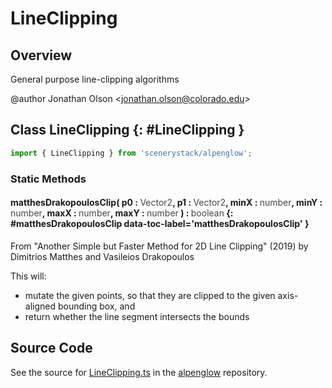 # LineClipping

## Overview

General purpose line-clipping algorithms

@author Jonathan Olson &lt;jonathan.olson@colorado.edu&gt;

## Class LineClipping {: #LineClipping }


```js
import { LineClipping } from 'scenerystack/alpenglow';
```
### Static Methods

#### matthesDrakopoulosClip( p0 : <span style="font-weight: 400; opacity: 80%;">Vector2</span>, p1 : <span style="font-weight: 400; opacity: 80%;">Vector2</span>, minX : <span style="font-weight: 400; opacity: 80%;">number</span>, minY : <span style="font-weight: 400; opacity: 80%;">number</span>, maxX : <span style="font-weight: 400; opacity: 80%;">number</span>, maxY : <span style="font-weight: 400; opacity: 80%;">number</span> ) : <span style="font-weight: 400; opacity: 80%;">boolean</span> {: #matthesDrakopoulosClip data-toc-label='matthesDrakopoulosClip' }

From "Another Simple but Faster Method for 2D Line Clipping" (2019)
by Dimitrios Matthes and Vasileios Drakopoulos

This will:
- mutate the given points, so that they are clipped to the given axis-aligned bounding box, and
- return whether the line segment intersects the bounds



## Source Code

See the source for [LineClipping.ts](https://github.com/phetsims/alpenglow/blob/main/js/clip/LineClipping.ts) in the [alpenglow](https://github.com/phetsims/alpenglow) repository.
